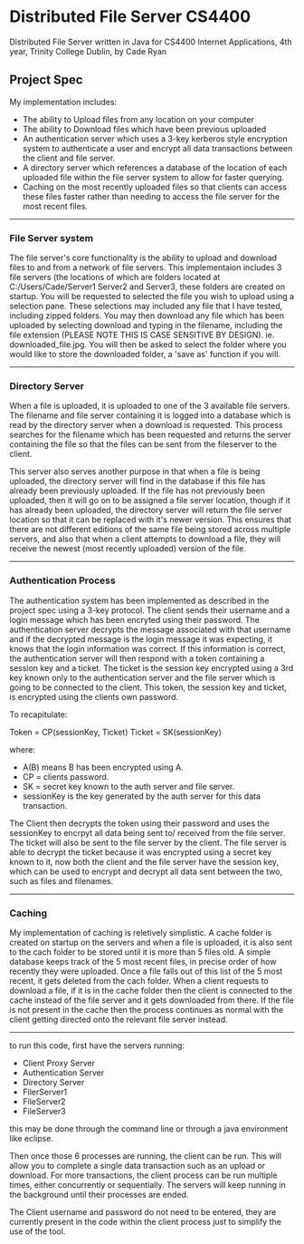 # Distributed File Server CS4400
Distributed File Server written in Java for CS4400 Internet Applications, 4th year, Trinity College Dublin, by Cade Ryan

## Project Spec
My implementation includes: 
- The ability to Upload files from any location on your computer
- The ability to Download files which have been previous uploaded
- An authentication server which uses a 3-key kerberos style encryption system to authenticate a user and encrypt all data transactions between the client and file server.
- A directory server which references a database of the location of each uploaded file within the file server system to allow for faster querying.
- Caching on the most recently uploaded files so that clients can access these files faster rather than needing to access the file server for the most recent files.
___________________________________________________________________________

### File Server system  
The file server's core functionality is the ability to upload and download files to and from a network of file servers. This implementaion includes 3 file servers (the locations of
which are folders located at C:/Users/Cade/Server1 Server2 and Server3, these folders are created on startup. You will be requested to selected the file you wish to upload using a selection pane.
These selections may included any file that I have tested, including zipped folders. You may then download any file which has been uploaded by selecting download and typing in the filename,
including the file extension (PLEASE NOTE THIS IS CASE SENSITIVE BY DESIGN). ie. downloaded_file.jpg. You will then be asked to select the folder where you would like to store the downloaded
folder, a 'save as' function if you will.
___________________________________________________________________________
  
### Directory Server
When a file is uploaded, it is uploaded to one of the 3 available file servers. The filename and file server containing it is logged into a database which is read by the directory server when
a download is requested. This process searches for the filename which has been requested and returns the server containing the file so that the files can be sent from the fileserver to the client.

This server also serves another purpose in that when a file is being uploaded, the directory server will find in the database if this file has already been previously uploaded. If the file has
not previously been uploaded, then it will go on to be assigned a file server location, though if it has already been uploaded, the directory server will return the file server location so that
it can be replaced with it's newer version. This ensures that there are not different editions of the same file being stored across multiple servers, and also that when a client attempts to
download a file, they will receive the newest (most recently uploaded) version of the file.
___________________________________________________________________________

### Authentication Process
The authentication system has been implemented as described in the project spec using a 3-key protocol. The client sends their username and a login message which has been encryted using their password.
The authentication server decrypts the message associated with that username and if the decrypted message is the login message it was expecting, it knows that the login information was correct.
If this information is correct, the authentication server will then respond with a token containing a session key and a ticket. The ticket is the session key encrypted using a 3rd key known only to
the authentication server and the file server which is going to be connected to the client. This token, the session key and ticket, is encrypted using the clients own password.

To recapitulate:

Token = CP(sessionKey, Ticket)
Ticket = SK(sessionKey)

where:

- A(B) means B has been encrypted using A.
- CP = clients password.
- SK = secret key known to the auth server and file server.
- sessionKey is the key generated by the auth server for this data transaction.


The Client then decrypts the token using their password and uses the sessionKey to encrpyt all data being sent to/ received from the file server. The ticket will also be sent to the file server by the
client. The file server is able to decrypt the ticket because it was encrypted using a secret key known to it, now both the client and the file server have the session key, which can be used to encrypt
and decrypt all data sent between the two, such as files and filenames.
___________________________________________________________________________

### Caching  
My implementation of caching is reletively simplistic. A cache folder is created on startup on the servers and when a file is uploaded, it is also sent to the cach folder to be stored until it is more
than 5 files old. A simple database keeps track of the 5 most recent files, in precise order of how recently they were uploaded. Once a file falls out of this list of the 5 most recent, it gets deleted
from the cach folder. When a client requests to download a file, if it is in the cache folder then the client is connected to the cache instead of the file server and it gets downloaded from there. If
the file is not present in the cache then the process continues as normal with the client getting directed onto the relevant file server instead.
___________________________________________________________________________

to run this code, first have the servers running:

- Client Proxy Server
- Authentication Server
- Directory Server
- FilerServer1
- FileServer2
- FileServer3

this may be done through the command line or through a java environment like eclipse.

Then once those 6 processes are running, the client can be run. This will allow you to complete a single data transaction such as an upload or download. For more transactions, the client process can
be run multiple times, either concurrently or sequentially. The servers will keep running in the background until their processes are ended.

The Client username and password do not need to be entered, they are currently present in the code within the client process just to simplify the use of the tool.

